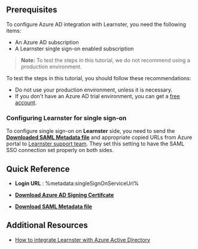 ## Prerequisites

To configure Azure AD integration with Learnster, you need the following items:

- An Azure AD subscription
- A Learnster single sign-on enabled subscription

> **Note:**
> To test the steps in this tutorial, we do not recommend using a production environment.

To test the steps in this tutorial, you should follow these recommendations:

- Do not use your production environment, unless it is necessary.
- If you don't have an Azure AD trial environment, you can get a [free account](https://azure.microsoft.com/free/).

### Configuring Learnster for single sign-on

To configure single sign-on on **Learnster** side, you need to send the **[Downloaded SAML Metadata file](%metadata:metadataDownloadUrl%)** and appropriate copied URLs from Azure portal to [Learnster support team](mailto:support@learnster.com). They set this setting to have the SAML SSO connection set properly on both sides.

## Quick Reference

* **Login URL** : %metadata:singleSignOnServiceUrl%

* **[Download Azure AD Signing Certifcate](%metadata:CertificateDownloadRawUrl%)**

* **[Download SAML Metadata file](%metadata:metadataDownloadUrl%)**



## Additional Resources

* [How to integrate Learnster with Azure Active Directory](https://docs.microsoft.com/azure/active-directory/saas-apps/learnster-tutorial)
